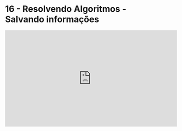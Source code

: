 # 16 - Resolvendo Algoritmos - Salvando informações

<iframe width="560" height="315" src="https://www.youtube.com/embed/Q7ApoAMwucI" title="YouTube video player" frameborder="0" allow="accelerometer; autoplay; clipboard-write; encrypted-media; gyroscope; picture-in-picture" allowfullscreen></iframe>
